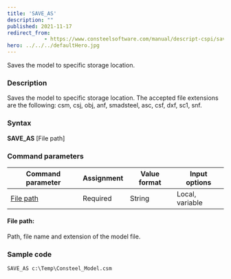 ```yaml
---
title: 'SAVE_AS'
description: ""
published: 2021-11-17
redirect_from: 
            - https://www.consteelsoftware.com/manual/descript-cspi/save_as/
hero: ../../../defaultHero.jpg
---
```


Saves the model to specific storage location.

### Description

Saves the model to specific storage location. The accepted file extensions are the following: csm, csj, obj, anf, smadsteel, asc, csf, dxf, sc1, snf.

### Syntax

**SAVE_AS** [File path]

### Command parameters

| **Command parameter**   | **Assignment** | **Value format** | **Input options** |
| ----------------------- | -------------- | ---------------- | ----------------- |
| [File path](#file-path) | Required       | String           | Local, variable   |

#### File path:
Path, file name and extension of the model file.

### Sample code
```
SAVE_AS c:\Temp\Consteel_Model.csm
```
